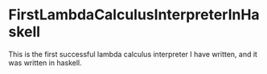 # FirstLambdaCalculusInterpreterInHaskell
This is the first successful lambda calculus interpreter I have written, and it was written in haskell.
